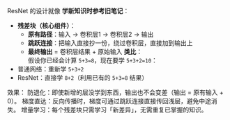 ResNet 的设计就像 **学新知识时参考旧笔记**：
- **残差块（核心组件）**：
    - **原有路径**：输入 → 卷积层1 → 卷积层2 → 输出
    - **跳跃连接**：把输入直接抄一份，绕过卷积层，直接加到输出上
    - **最终输出** = 卷积层结果 + 原始输入
**类比**：  
假设你已经会计算 `5+3=8`，现在要学 `5+3+2=10`：
- 普通网络：重新学 `5+3+2`
- ResNet：直接学 `8+2`（利用已有的 `5+3=8` 结果）
  
效果：
防退化：即使新增的层没学到东西，输出也不会变差（输出 = 原有输入 + 0）。
梯度直达：反向传播时，梯度可通过跳跃连接直接传回浅层，避免中途消失。
增量学习：每个残差块只需学习「新差异」，无需重复已掌握的知识。